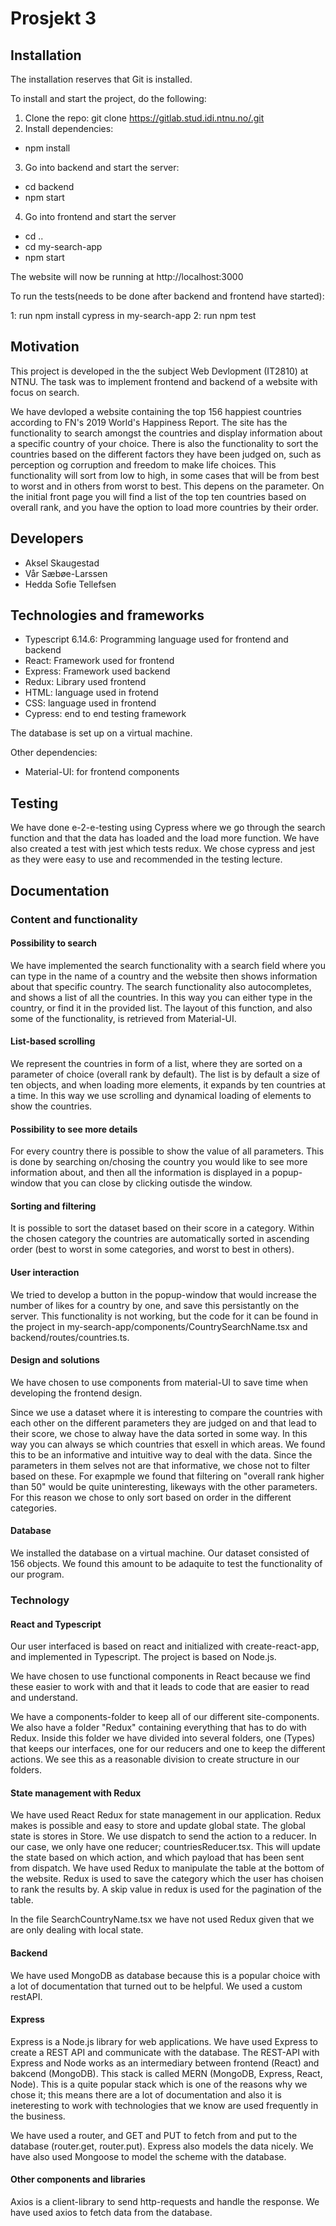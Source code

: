 # Prosjekt 3

## Installation 
The installation reserves that Git is installed. 

To install and start the project, do the following:


1. Clone the repo: 
 git clone https://gitlab.stud.idi.ntnu.no/.git
2. Install dependencies:
 - npm install 
3. Go into backend and start the server: 
- cd backend
- npm start
4. Go into frontend and start the server 
 - cd ..
- cd my-search-app
- npm start

The website will now be running at http://localhost:3000

To run the tests(needs to be done after backend and frontend have started):

1: run npm install cypress in my-search-app
2: run npm test


## Motivation 
This project is developed in the the subject Web Devlopment (IT2810) at NTNU. The task was to implement frontend and backend of a website with focus on search. 

We have devloped a website containing the top 156 happiest countries according to FN's 2019 World's Happiness Report. The site has the functionality to search amongst the countries and 
display information about a specific country of your choice. There is also the functionality to sort the countries based on the different factors they have been judged on, such as 
perception og corruption and freedom to make life choices. This functionality will sort from low to high, in some cases that will be from best to worst and in others from worst to best.
This depens on the parameter. On the initial front page you will find a list 
of the top ten countries based on overall rank, and you have the option to load more countries by their order.


## Developers 
- Aksel Skaugestad 
- Vår Sæbøe-Larssen
- Hedda Sofie Tellefsen


## Technologies and frameworks
- Typescript 6.14.6: Programming language used for frontend and backend 
- React: Framework used for frontend 
- Express: Framework used backend 
- Redux: Library used frontend 
- HTML: language used in frotend 
- CSS: language used in frontend 
- Cypress: end to end testing framework

The database is set up on a virtual machine.

Other dependencies: 
- Material-UI: for frontend components 


## Testing 
We have done e-2-e-testing using Cypress where we go through the search function and that the data has loaded and the load more function.
We have also created a test with jest which tests redux.
We chose cypress and jest as they were easy to use and recommended in the testing lecture.

## Documentation 
### Content and functionality

#### Possibility to search 
We have implemented the search functionality with a search field where you can type in the name of a country and the website then shows information about that 
specific country. The search functionality also autocompletes, and shows a list of all the countries. In this way you can either type in the country, or find 
it in the provided list.
The layout of this function, and also some of the functionality, is retrieved from Material-UI.

#### List-based scrolling 
We represent the countries in form of a list, where they are sorted on a parameter of choice (overall rank by default). The list is by default a size of ten objects, and when 
loading more elements, it expands by ten countries at a time. In this way we use scrolling and dynamical loading of elements to show the countries.

#### Possibility to see more details
For every country there is possible to show the value of all parameters. This is done by searching on/chosing the country you would like to see more information about, and then 
all the information is displayed in a popup-window that you can close by clicking outisde the window. 

#### Sorting and filtering
It is possible to sort the dataset based on their score in a category. 
Within the chosen category the countries are automatically sorted in ascending order (best to worst in some categories, and worst to best in others). 


#### User interaction
We tried to develop a button in the popup-window that would increase the number of likes for a country by one, and save this persistantly on the server. This functionality is not
working, but the code for it can be found in the project in my-search-app/components/CountrySearchName.tsx and backend/routes/countries.ts.

#### Design and solutions 

We have chosen to use components from material-UI to save time when developing the frontend design. 

Since we use a dataset where it is interesting to compare the countries with each other on the different parameters they are judged on and that lead to their score, we chose to alway 
have the data sorted in some way. In this way you can always se which countries that esxell in which areas. We found this to be an informative and intuitive way to deal 
with the data. Since the parameters in them selves not are that informative, we chose not to filter based on these. For exapmple we found that filtering on "overall rank
higher than 50" would be quite uninteresting, likeways with the other parameters. For this reason we chose to only sort based on order in the different categories. 

#### Database 
We installed the database on a virtual machine. Our dataset consisted of 156 objects. We found this amount to be adaquite to test the functionality of our program.



### Technology

#### React and Typescript 
Our user interfaced is based on react and initialized with create-react-app, and implemented in Typescript. The project is based on Node.js.

We have chosen to use functional components in React because we find these easier to work with and that it leads to code that are easier to read and understand. 

We have a components-folder to keep all of our different site-components. We also have a folder "Redux" containing everything that has to do with Redux. Inside this folder we have divided into several folders, one (Types) that keeps our 
interfaces, one for our reducers and one  to keep the different actions. We see this as a reasonable division to create structure in our folders. 

#### State management with Redux 
We have used React Redux for state management in our application. Redux makes is possible and easy to store and update global state. The global state is stores in Store. We use dispatch to send the action to a reducer. In our case, we only have one reducer; 
countriesReducer.tsx. This will update the state based on which action, and which payload that has been sent from dispatch. We have used Redux to manipulate the table at the bottom of the website. Redux is used to save the category which the user has choisen to rank the results by.
A skip value in redux is used for the pagination of the table.

In the file SearchCountryName.tsx we have not used Redux given that we are only dealing with local state.


#### Backend 
We have used MongoDB as database because this is a popular choice with a lot of documentation that turned out to be helpful. We used a custom restAPI.


#### Express 
Express is a Node.js library for web applications. We have used Express to create a REST API and communicate with the database. The REST-API with Express and Node works
as an intermediary between frontend (React) and bakcend (MongoDB). This stack is called MERN (MongoDB, Express, React, Node). This is a quite popular stack which is one of the reasons 
why we chose it; this means there are a lot of documentation and also it is ineteresting to work with technologies that we know are used frequently in the business. 

We have used a router, and GET and PUT to fetch from and put to the database (router.get, router.put). Express also models the data nicely. We have also used Mongoose to model the scheme
with the database. 

#### Other components and libraries 
Axios is a client-library to send http-requests and handle the response. We have used axios to fetch data from the database.







